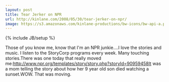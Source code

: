 ```yaml
---
layout: post
title: Tear Jerker on NPR
url: http://kinlane.com/2008/05/30/tear-jerker-on-npr/
image: https://s3.amazonaws.com/kinlane-productions/bw-icons/bw-api-a.png
---
```

{% include JB/setup %}
Those of you know me, know that I'm an NPR junkie....I love the stories and music.  I listen to the StoryCorp programs every week.  Many touching stories.There was one today that really moved me:http://www.npr.org/templates/story/story.php?storyId=90959458It was a mom telling the story about how her 9 year old son died watching  a sunset.WOW.  That was moving.